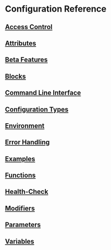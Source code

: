 # Configuration Reference

## [Access Control](access-control.md)

## [Attributes](attributes.md)

## [Beta Features](beta-features.md)

## [Blocks](blocks.md)

## [Command Line Interface](cli.md)

## [Configuration Types](config-types.md)

## [Environment](environment.md)

## [Error Handling](error-handling.md)

## [Examples](examples.md)

## [Functions](functions.md)

## [Health-Check](health-check.md)

## [Modifiers](modifiers.md)

## [Parameters](parameters.md)

## [Variables](variables.md)
